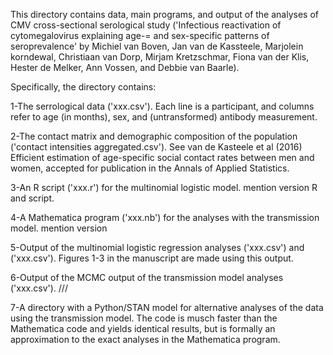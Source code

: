 This directory contains data, main programs, and output of the analyses of CMV cross-sectional serological study ('Infectious reactivation of cytomegalovirus explaining age-= and sex-specific patterns of seroprevalence' by Michiel van Boven, Jan van de Kassteele, Marjolein korndewal, Christiaan van Dorp, Mirjam Kretzschmar, Fiona van der Klis, Hester de Melker, Ann Vossen, and Debbie van Baarle).

Specifically, the directory contains:

1-The serrological data ('xxx.csv'). Each line is a participant, and columns refer to age (in months), sex, and (untransformed) antibody measurement.

2-The contact matrix and demographic composition of the population ('contact intensities aggregated.csv'). See van de Kasteele et al (2016) Efficient estimation of age-specific social contact rates between men and women, accepted for publication in the Annals of Applied Statistics.

3-An R script ('xxx.r') for the multinomial logistic model. mention version R and script.

4-A Mathematica program ('xxx.nb') for the analyses with the transmission model. mention version 

5-Output of the multinomial logistic regression analyses ('xxx.csv') and ('xxx.csv'). Figures 1-3 in the manuscript are made using this output.

6-Output of the MCMC output of the transmission model analyses ('xxx.csv'). ///

7-A directory with a Python/STAN model for alternative analyses of the data using the transmission model. The code is musch faster than the Mathematica code and yields identical results, but is formally an approximation to the exact analyses in the Mathematica program.
